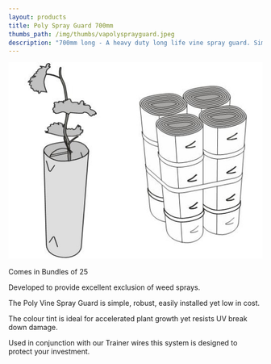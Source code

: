 ```yaml
---
layout: products
title: Poly Spray Guard 700mm
thumbs_path: /img/thumbs/vapolysprayguard.jpeg
description: "700mm long - A heavy duty long life vine spray guard. Simple, robust and easily installed. Available in bundles of 25. Price on application."
---
```


![A Poly Spray Guard and a Poly Spray Guard Bundle.](/img/large/SprayGuard.jpg)

Comes in Bundles of 25

Developed to provide excellent exclusion of weed sprays.

The Poly Vine Spray Guard is simple, robust, easily installed yet low in cost.

The colour tint is ideal for accelerated plant growth yet resists UV break down damage.

Used in conjunction with our Trainer wires this system is designed to protect your investment.